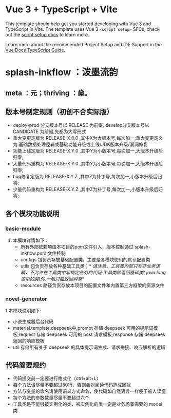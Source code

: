 # Vue 3 + TypeScript + Vite

This template should help get you started developing with Vue 3 and TypeScript in Vite. The template uses Vue 3 `<script setup>` SFCs, check out the [script setup docs](https://v3.vuejs.org/api/sfc-script-setup.html#sfc-script-setup) to learn more.

Learn more about the recommended Project Setup and IDE Support in the [Vue Docs TypeScript Guide](https://vuejs.org/guide/typescript/overview.html#project-setup).

# splash-inkflow ：泼墨流韵

## meta ：元；thriving ：燊。

## 版本号制定规则（初创不合实际版）

- deploy-prod 分支版本号以 RELEASE 为前缀, develop分支版本号以 CANDIDATE 为前缀,先都为大写形式
- 重大变更定版为 RELEASE-X.0.0 ,其中X为大版本号,每次加一;重大变更定义为:基础数据处理逻辑或基础功能升级或上线/JDK版本升级/漏洞修复
- 功能上线定版为 RELEASE-X.Y.0 ,其中Y为小版本号,每次加一,大版本升级后归零;
- 大量代码重构为 RELEASE-X.Y.0 ,其中Y为小版本号,每次加一,大版本升级后归零;
- bug修复定版为 RELEASE-X.Y.Z ,其中Z为补丁号,每次加一,小版本升级后归零;
- 少量代码重构为 RELEASE-X.Y.Z ,其中Z为补丁号,每次加一,小版本升级后归零;

## 各个模块功能说明

### basic-module

1. 本模块详情如下：
   - 所有外部依赖项由本项目的pom文件引入，版本控制通过 splash-inkflow.pom 文件控制
   - configs 包负责存放基础配置类，主要是各模块使用的默认配置类
   - utils 包负责存放各种基础工具类；*
     *请注意，工具类内部只写非业务逻辑，不允许在工具类中写特定业务的代码;工具类除返回基础类(
     java.lang包中的类)外,一般只能返回异常**
   - resources 路径负责存放本项目的配置文件和内置第三方框架的资源文件

### novel-generator

1.本模块说明如下:

- 小说生成器后台代码
- material.template.deepseek中,prompt 存储 deepseek 可用的提示词模板;request 存储 deepseek 可用的 post 请求模板;response
  存储 deepseek 返回的响应模板
- util 存储所有关于 deepseek 的具体提示词生成、请求拼接、响应解析的逻辑

## 代码简要规约

- 代码提交前一定要进行格式化（ctrl+alt+L）
- 每个方法请尽量不要超过50行，否则会对阅读代码造成困扰
- 方法与变量的命名请使用语义方式命名，使代码如自然语言一样便于被人读懂
- 每个方法的参数数量尽量不要超过六个
- 工具类是不能够被实例化的类，被实例化的类一定是业务场景需要的 model 类
